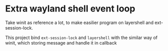 # Extra wayland shell event loop

Take winit as reference a lot, to make easilier program on layershell and ext-session-lock.

This project bind `ext-session-lock` and `layershell` with the similar way of winit, which storing message and handle it in callback
